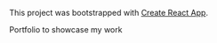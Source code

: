 This project was bootstrapped with [Create React App](https://github.com/facebook/create-react-app).

Portfolio to showcase my work
